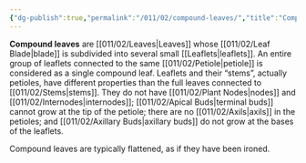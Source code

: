 ```yaml
---
{"dg-publish":true,"permalink":"/011/02/compound-leaves/","title":"Compound Leaves","tags":["BIOL412"],"created":"2024-09-26T13:45:04.077-07:00","updated":"2024-09-26T15:17:00.997-07:00"}
---
```


**Compound leaves** are [[011/02/Leaves\|Leaves]] whose [[011/02/Leaf Blade\|blade]] is subdivided into several small [[Leaflets\|leaflets]]. An entire group of leaflets connected to the same [[011/02/Petiole\|petiole]] is considered as a single compound leaf. Leaflets and their “stems”, actually petioles, have different properties than the full leaves connected to [[011/02/Stems\|stems]]. They do not have [[011/02/Plant Nodes\|nodes]] and [[011/02/Internodes\|internodes]]; [[011/02/Apical Buds\|terminal buds]] cannot grow at the tip of the petiole; there are no [[011/02/Axils\|axils]] in the petioles; and [[011/02/Axillary Buds\|axillary buds]] do not grow at the bases of the leaflets.

Compound leaves are typically flattened, as if they have been ironed.
